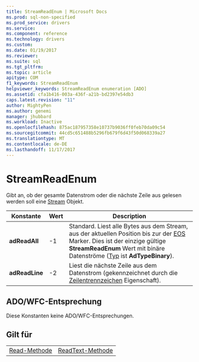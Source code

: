 ```yaml
---
title: StreamReadEnum | Microsoft Docs
ms.prod: sql-non-specified
ms.prod_service: drivers
ms.service: 
ms.component: reference
ms.technology: drivers
ms.custom: 
ms.date: 01/19/2017
ms.reviewer: 
ms.suite: sql
ms.tgt_pltfrm: 
ms.topic: article
apitype: COM
f1_keywords: StreamReadEnum
helpviewer_keywords: StreamReadEnum enumeration [ADO]
ms.assetid: cfa1b416-003a-436f-a21b-bd2397e54db3
caps.latest.revision: "11"
author: MightyPen
ms.author: genemi
manager: jhubbard
ms.workload: Inactive
ms.openlocfilehash: 875ac187957358e10737b9036ff0feb70da09c54
ms.sourcegitcommit: 44cd5c651488b5296fb679f6d43f50d068339a27
ms.translationtype: MT
ms.contentlocale: de-DE
ms.lasthandoff: 11/17/2017
---
```

# <a name="streamreadenum"></a>StreamReadEnum
Gibt an, ob der gesamte Datenstrom oder die nächste Zeile aus gelesen werden soll eine [Stream](../../../ado/reference/ado-api/stream-object-ado.md) Objekt.  
  
|Konstante|Wert|Description|  
|--------------|-----------|-----------------|  
|**adReadAll**|-1|Standard. Liest alle Bytes aus dem Stream, aus der aktuellen Position bis zur der [EOS](../../../ado/reference/ado-api/eos-property.md) Marker. Dies ist der einzige gültige **StreamReadEnum** Wert mit binäre Datenströme ([Typ](../../../ado/reference/ado-api/type-property-ado-stream.md) ist **AdTypeBinary**).|  
|**adReadLine**|-2|Liest die nächste Zeile aus dem Datenstrom (gekennzeichnet durch die [Zeilentrennzeichen](../../../ado/reference/ado-api/lineseparator-property-ado.md) Eigenschaft).|  
  
## <a name="adowfc-equivalent"></a>ADO/WFC-Entsprechung  
 Diese Konstanten keine ADO/WFC-Entsprechungen.  
  
## <a name="applies-to"></a>Gilt für  
  
|||  
|-|-|  
|[Read-Methode](../../../ado/reference/ado-api/read-method.md)|[ReadText-Methode](../../../ado/reference/ado-api/readtext-method.md)|
